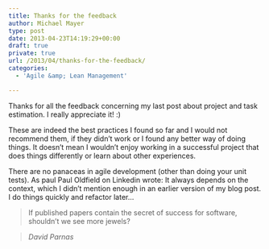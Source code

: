 ```yaml
---
title: Thanks for the feedback
author: Michael Mayer
type: post
date: 2013-04-23T14:19:29+00:00
draft: true
private: true
url: /2013/04/thanks-for-the-feedback/
categories:
  - 'Agile &amp; Lean Management'

---
```

Thanks for all the feedback concerning my last post about project and task estimation. I really appreciate it! :)

These are indeed the best practices I found so far and I would not recommend them, if they didn&#8217;t work or I found any better way of doing things. It doesn&#8217;t mean I wouldn&#8217;t enjoy working in a successful project that does things differently or learn about other experiences.

There are no panaceas in agile development (other than doing your unit tests). As paul Paul Oldfield on Linkedin wrote: It always depends on the context, which I didn&#8217;t mention enough in an earlier version of my blog post. I do things quickly and refactor later&#8230;

> If published papers contain the secret of success for software, shouldn&#8217;t we see more jewels?
  
> <cite>David Parnas</cite>